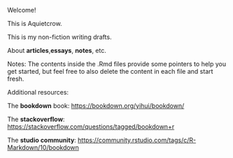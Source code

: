 Welcome! 

This is Aquietcrow. 

This is my non-fiction writing drafts.

About **articles**,**essays**, **notes**, etc.

Notes:
The contents inside the .Rmd files provide some pointers to help you get started, but feel free to also delete the content in each file and start fresh.

Additional resources:

The **bookdown** book: https://bookdown.org/yihui/bookdown/

The **stackoverflow**: https://stackoverflow.com/questions/tagged/bookdown+r

The **studio community**: https://community.rstudio.com/tags/c/R-Markdown/10/bookdown

